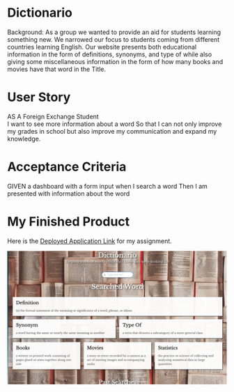 # Dictionario

Background: As a group we wanted to provide an aid for students learning something new.  We narrowed our focus to students coming from different countries learning English.  Our website presents both educational information in the form of definitions, synonyms, and type of while also giving some miscellaneous information in the form of how many books and movies have that word in the Title.  

# User Story 
AS A Foreign Exchange Student  
I want to see more information about a word 
So that I can not only improve my grades in school but also improve my communication and expand my knowledge.  


 
# Acceptance Criteria 
 
GIVEN a dashboard with a form input 
when I search a word 
Then I am presented with information about the word



# My Finished Product
Here is the [Deployed Application Link](https://week-seven-crew.github.io/Dictionario/) for my assignment. 

![Alt text](/assets/images/appImage.png?raw=true "Image of Deployed Application")


